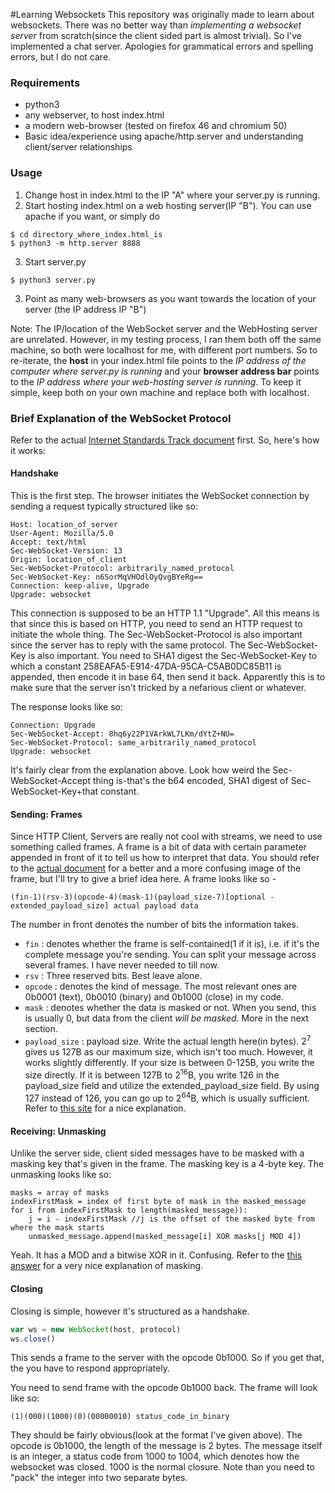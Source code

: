 #Learning Websockets
This repository was originally made to learn about websockets. There was no better way than *implementing a websocket server* from scratch(since the client sided part is almost trivial). So I've implemented a chat server.
Apologies for grammatical errors and spelling errors, but I do not care.

### Requirements
* python3
* any webserver, to host index.html
* a modern web-browser (tested on firefox 46 and chromium 50)
* Basic idea/experience using apache/http.server and understanding client/server relationships

### Usage
1. Change host in index.html to the IP "A" where your server.py is running.
2. Start hosting index.html on a web hosting server(IP "B"). You can use apache if you want, or simply do
```
$ cd directory_where_index.html_is
$ python3 -m http.server 8888
```
3. Start server.py
```
$ python3 server.py
```
3. Point as many web-browsers as you want towards the location of your server (the IP address IP "B")

Note: The IP/location of the WebSocket server and the WebHosting server are unrelated. However, in my testing process, I ran them both off the same machine, so both were localhost for me, with different port numbers.
So to re-iterate, the **host** in your index.html file points to the _IP address of the computer where server.py is running_ and your **browser address bar** points to the _IP address where your web-hosting server is running_.
To keep it simple, keep both on your own machine and replace both with localhost.


### Brief Explanation of the WebSocket Protocol

Refer to the actual [Internet Standards Track document][1] first.
So, here's how it works:

#### Handshake
This is the first step. The browser initiates the WebSocket connection by sending a request typically structured like so:
```
Host: location_of_server
User-Agent: Mozilla/5.0
Accept: text/html
Sec-WebSocket-Version: 13
Origin: location_of_client
Sec-WebSocket-Protocol: arbitrarily_named_protocol
Sec-WebSocket-Key: n6SorMqVHOdlOyQvgBYeRg==
Connection: keep-alive, Upgrade
Upgrade: websocket
```

This connection is supposed to be an HTTP 1.1 "Upgrade". All this means is that since this is based on HTTP, you need to send an HTTP request to initiate the whole thing.
The Sec-WebSocket-Protocol is also important since the server has to reply with the same protocol.
The Sec-WebSocket-Key is also important.
You need to SHA1 digest the Sec-WebSocket-Key to which a constant 258EAFA5-E914-47DA-95CA-C5AB0DC85B11 is appended, then encode it in base 64, then send it back. Apparently this is to make sure that the server isn't tricked by a nefarious client or whatever.

The response looks like so:
```
Connection: Upgrade
Sec-WebSocket-Accept: 8hq6y22P1VArkWL7LKm/dYtZ+NU=
Sec-WebSocket-Protocol: same_arbitrarily_named_protocol
Upgrade: websocket
```
It's fairly clear from the explanation above. Look how weird the Sec-WebSocket-Accept thing is-that's the b64 encoded, SHA1 digest of Sec-WebSocket-Key+that constant.

#### Sending: Frames
Since HTTP Client, Servers are really not cool with streams, we need to use something called frames. A frame is a bit of data with certain parameter appended in front of it to tell us how to interpret that data.
You should refer to the [actual document][1] for a better and a more confusing image of the frame, but I'll try to give a brief idea here.
A frame looks like so -
```
(fin-1)(rsv-3)(opcode-4)(mask-1)(payload_size-7)[optional - extended_payload_size] actual payload data
```
The number in front denotes the number of bits the information takes.
* ```fin``` : denotes whether the frame is self-contained(1 if it is), i.e. if it's the complete message you're sending. You can split your message across several frames. I have never needed to till now.  
* ```rsv``` : Three reserved bits. Best leave alone.
* ```opcode``` : denotes the kind of message. The most relevant ones are 0b0001 (text), 0b0010 (binary) and 0b1000 (close) in my code.
* ```mask``` : denotes whether the data is masked or not. When you send, this is usually 0, but data from the client *will be masked*. More in the next section.
* ```payload_size``` : payload size. Write the actual length here(in bytes). 2<sup>7</sup> gives us 127B as our maximum size, which isn't too much. However, it works slightly differently. If your size is between 0-125B, you write the size directly. If it is between 127B to 2<sup>16</sup>B, you write 126 in the payload_size field and utilize the extended_payload_size field. By using 127 instead of 126, you can go up to 2<sup>64</sup>B, which is usually sufficient. Refer to [this site](http://lucumr.pocoo.org/2012/9/24/websockets-101/) for a nice explanation.

#### Receiving: Unmasking

Unlike the server side, client sided messages have to be masked with a masking key that's given in the frame.
The masking key is a 4-byte key.
The unmasking looks like so:
```
masks = array of masks
indexFirstMask = index of first byte of mask in the masked_message
for i from indexFirstMask to length(masked_message)):
    j = i - indexFirstMask //j is the offset of the masked byte from where the mask starts
    unmasked_message.append(masked_message[i] XOR masks[j MOD 4])
```
Yeah. It has a MOD and a bitwise XOR in it. Confusing. Refer to the [this answer](http://stackoverflow.com/questions/8125507/how-can-i-send-and-receive-websocket-messages-on-the-server-side) for a very nice explanation of masking.

#### Closing
Closing is simple, however it's structured as a handshake.
```javascript
var ws = new WebSocket(host, protocol)
ws.close()
```

This sends a frame to the server with the opcode 0b1000. So if you get that, the you have to respond appropriately.

You need to send frame with the opcode 0b1000 back. The frame will look like so:
```
(1)(000)(1000)(0)(00000010) status_code_in_binary
```
They should be fairly obvious(look at the format I've given above).
The opcode is 0b1000, the length of the message is 2 bytes.
The message itself is an integer, a status code from 1000 to 1004, which denotes how the websocket was closed. 1000 is the normal closure. Note than you need to "pack" the integer into two separate bytes.


[1]:https://tools.ietf.org/html/rfc6455
